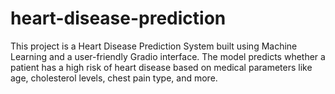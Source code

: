 # heart-disease-prediction
This project is a Heart Disease Prediction System built using Machine Learning and a user-friendly Gradio interface. The model predicts whether a patient has a high risk of heart disease based on medical parameters like age, cholesterol levels, chest pain type, and more.
